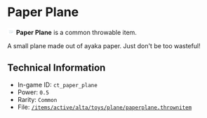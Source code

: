 # Paper Plane

<img src="https://raw.githubusercontent.com/Ceterai/Enternia/main/items/active/alta/toys/plane/paperplane.png" alt="Paper Plane icon" loading="lazy" height=16px width="auto" /> **Paper Plane** is a common throwable item.

A small plane made out of ayaka paper. Just don't be too wasteful!

## Technical Information

- In-game ID: `ct_paper_plane`
- Power: `0.5`
- Rarity: `Common`
- File: [`/items/active/alta/toys/plane/paperplane.thrownitem`](https://github.com/Ceterai/Enternia/blob/main/items/active/alta/toys/plane/paperplane.thrownitem)
